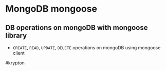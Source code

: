 # MongoDB mongoose

## DB operations on mongoDB with mongoose library
- `CREATE`, `READ`, `UPDATE`, `DELETE` operations on mongoDB using mongoose client

    
#krypton